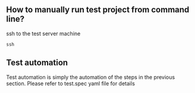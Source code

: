## How to manually run test project from command line?
ssh to the test server machine
```
ssh 
```
## Test automation 
Test automation is simply the automation of the steps in the previous section. Please refer to test.spec yaml file for details
